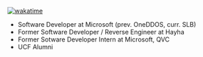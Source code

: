 [![wakatime](https://wakatime.com/badge/user/867ddedc-09be-4af0-a321-b02b1f5cfee4.svg)](https://wakatime.com/@867ddedc-09be-4af0-a321-b02b1f5cfee4)

- Software Developer at Microsoft (prev. OneDDOS, curr. SLB)
- Former Software Developer / Reverse Engineer at Hayha
- Former Sotware Developer Intern at Microsoft, QVC
- UCF Alumni

